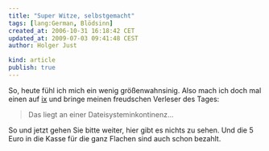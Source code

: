 ```yaml
---
title: "Super Witze, selbstgemacht"
tags: [lang:German, Blödsinn]
created_at: 2006-10-31 16:18:42 CET
updated_at: 2009-07-03 09:41:48 CEST
author: Holger Just

kind: article
publish: true
---
```


So, heute fühl ich mich ein wenig größenwahnsinig. Also mach ich doch mal einen auf [ix](http://wirres.net/article/topiclist/30) und bringe meinen freudschen Verleser des Tages:

>Das liegt an einer Dateisysteminkontinenz...

So und jetzt gehen Sie bitte weiter, hier gibt es nichts zu sehen. Und die 5 Euro in die Kasse für die ganz Flachen sind auch schon bezahlt.